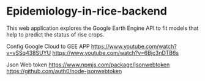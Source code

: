 # Epidemiology-in-rice-backend
This web application explores the Google Earth Engine API to fit models that help to predict the status of rise crops.

Config Google Cloud to GEE APP
https://www.youtube.com/watch?v=vSSq438SUYU
https://www.youtube.com/watch?v=6Bjc3nDTB6s

Json Web token
https://www.npmjs.com/package/jsonwebtoken
https://github.com/auth0/node-jsonwebtoken